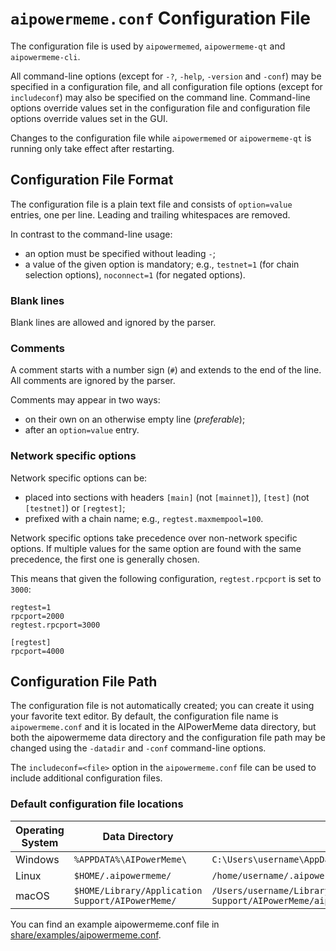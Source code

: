 # `aipowermeme.conf` Configuration File

The configuration file is used by `aipowermemed`, `aipowermeme-qt` and `aipowermeme-cli`.

All command-line options (except for `-?`, `-help`, `-version` and `-conf`) may be specified in a configuration file, and all configuration file options (except for `includeconf`) may also be specified on the command line. Command-line options override values set in the configuration file and configuration file options override values set in the GUI.

Changes to the configuration file while `aipowermemed` or `aipowermeme-qt` is running only take effect after restarting.

## Configuration File Format

The configuration file is a plain text file and consists of `option=value` entries, one per line. Leading and trailing whitespaces are removed.

In contrast to the command-line usage:
- an option must be specified without leading `-`;
- a value of the given option is mandatory; e.g., `testnet=1` (for chain selection options), `noconnect=1` (for negated options).

### Blank lines

Blank lines are allowed and ignored by the parser.

### Comments

A comment starts with a number sign (`#`) and extends to the end of the line. All comments are ignored by the parser.

Comments may appear in two ways:
- on their own on an otherwise empty line (_preferable_);
- after an `option=value` entry.

### Network specific options

Network specific options can be:
- placed into sections with headers `[main]` (not `[mainnet]`), `[test]` (not `[testnet]`) or `[regtest]`;
- prefixed with a chain name; e.g., `regtest.maxmempool=100`.

Network specific options take precedence over non-network specific options.
If multiple values for the same option are found with the same precedence, the
first one is generally chosen.

This means that given the following configuration, `regtest.rpcport` is set to `3000`:

```
regtest=1
rpcport=2000
regtest.rpcport=3000

[regtest]
rpcport=4000
```

## Configuration File Path

The configuration file is not automatically created; you can create it using your favorite text editor. By default, the configuration file name is `aipowermeme.conf` and it is located in the AIPowerMeme data directory, but both the aipowermeme data directory and the configuration file path may be changed using the `-datadir` and `-conf` command-line options.

The `includeconf=<file>` option in the `aipowermeme.conf` file can be used to include additional configuration files.

### Default configuration file locations

Operating System | Data Directory | Example Path
-- | -- | --
Windows | `%APPDATA%\AIPowerMeme\` | `C:\Users\username\AppData\Roaming\AIPowerMeme\aipowermeme.conf`
Linux | `$HOME/.aipowermeme/` | `/home/username/.aipowermeme/aipowermeme.conf`
macOS | `$HOME/Library/Application Support/AIPowerMeme/` | `/Users/username/Library/Application Support/AIPowerMeme/aipowermeme.conf`

You can find an example aipowermeme.conf file in [share/examples/aipowermeme.conf](../share/examples/aipowermeme.conf).
